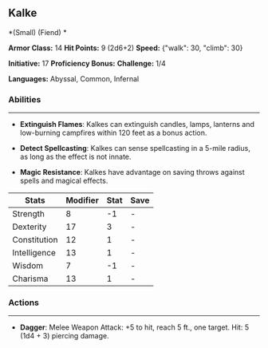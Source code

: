 ## Kalke
*(Small) (Fiend) *

**Armor Class:** 14
**Hit Points:** 9 (2d6+2)
**Speed:** {"walk": 30, "climb": 30}

**Initiative:** 17
**Proficiency Bonus:**
**Challenge:** 1/4

**Languages:** Abyssal, Common, Infernal

### Abilities
 --- 
- **Extinguish Flames**: Kalkes can extinguish candles, lamps, lanterns and low-burning campfires within 120 feet as a bonus action.

- **Detect Spellcasting**: Kalkes can sense spellcasting in a 5-mile radius, as long as the effect is not innate.

- **Magic Resistance**: Kalkes have advantage on saving throws against spells and magical effects.



| Stats | Modifier | Stat | Save
| ---- | ---- | ---- | ---- |
| Strength | 8 | -1 | - |
| Dexterity | 17 | 3 | - |
| Constitution | 12 | 1 | - |
| Intelligence | 13 | 1 | - |
| Wisdom | 7 | -1 | - |
| Charisma | 13 | 1 | - |

### Actions
 --- 
- **Dagger**: Melee Weapon Attack: +5 to hit, reach 5 ft., one target. Hit: 5 (1d4 + 3) piercing damage.

